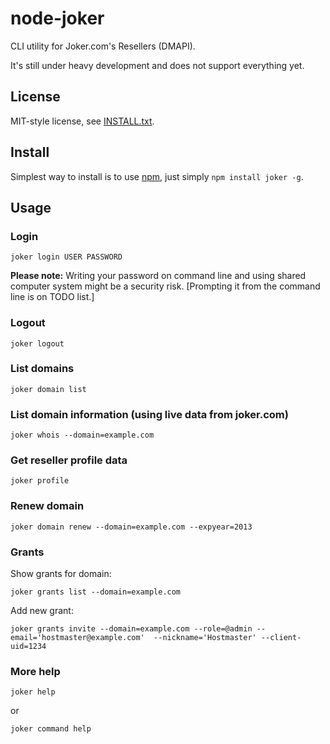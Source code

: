 
node-joker
==========

CLI utility for Joker.com's Resellers (DMAPI).

It's still under heavy development and does not support everything yet.

License
-------

MIT-style license, see [INSTALL.txt](http://github.com/jheusala/node-joker/blob/master/LICENSE.txt).

Install
-------

Simplest way to install is to use [npm](http://npmjs.org/), just simply `npm install joker -g`.

Usage
-----

### Login

`joker login USER PASSWORD`

**Please note:** Writing your password on command line and using shared computer system might be a security risk. [Prompting it from the command line is on TODO list.]

### Logout

`joker logout`

### List domains

`joker domain list`

### List domain information (using live data from joker.com)

`joker whois --domain=example.com`

### Get reseller profile data

`joker profile`

### Renew domain

`joker domain renew --domain=example.com --expyear=2013`

### Grants

Show grants for domain:

`joker grants list --domain=example.com`

Add new grant:

`joker grants invite --domain=example.com --role=@admin --email='hostmaster@example.com' 
     --nickname='Hostmaster' --client-uid=1234`

### More help

`joker help`

or 

`joker command help`
